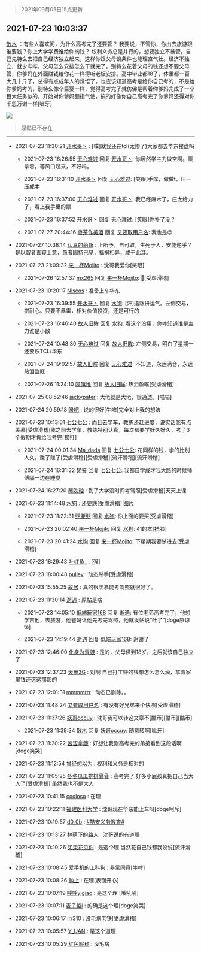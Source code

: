 > 2021年09月05日15点更新
<link rel="stylesheet" href="https://cdn.jsdelivr.net/gh/taotie6/sampleJSON@main/css/photo_show.css">


 ## 2021-07-23 10:03:37 

 [㪚木](https://www.coolapk.com/feed/28611180?shareKey=Y2IwMTdmMjUxYTQ2NjEzMTc4MjY~) ：有些人喜欢问，为什么高考完了还要管？
我要说，不管你，你出去旅游跟谁要钱？你上大学学费谁给你掏钱？
权利义务总是并行的，想要独立不被管，自己先特么去把自己经济独立起来，这样你跟父母谈条件也能理直气壮。经济不独立，就少哔哔，父母怎么安排怎么干就完了。别特么花着父母的钱还想不要父母管<!--break-->，你爹妈在外面赚钱给你花一样得听老板安排。高中毕业都18了，体重都一百大几十斤了，总得有点成年人的觉悟了，也应该知道高考是给你自己考的，不是给你爹妈考的，别特么像个巨婴一样，觉得高考完了就仿佛是帮着你爹妈完成了一个巨大任务似的，开始对你爹妈颐指气使，搞的好像你自己高考完了你爹妈还得对你千恩万谢一样[呲牙] 

<div class="album">
<img class="img-item" src="http://image.coolapk.com/feed/2018/1217/07/1081091_1545003920_5732@216x196.gif" />
</div>

> 原贴已不存在 

 ------- 

- 2021-07-23 11:30:21 [开水哥丶](uid=608451) : [噗]就我还在tcl(太惨了)大家都去华东接盘吗 

    - 2021-07-23 16:26:55 [无心难过](uid=3681127) 回复 [开水哥丶](uid=608451): 你居然学主力做空啊。票拿着，等风口起来，不好吗。 

    - 2021-07-23 16:31:10 [开水哥丶](uid=608451) 回复 [无心难过](uid=3681127): [笑眼]手痒，做做t，压一压成本 

    - 2021-07-23 16:37:00 [无心难过](uid=3681127) 回复 [开水哥丶](uid=608451): 我已经麻木了，庄太给力了，看上我手里的票 

    - 2021-07-23 16:37:52 [开水哥丶](uid=608451) 回复 [无心难过](uid=3681127): [笑眼]你补了没？ 

    - 2021-07-27 20:44:16 [盏茶作美酒](uid=3769848) 回复 [又要取用户名](uid=4165690): 我也是😊 

- 2021-07-27 10:38:14 [认真的萌新](uid=1542914) : 上所予，自可取，生死于人，安能逆乎？是以智者善窥上意，愚者固持己见，福祸相异，咸于此耳。 

- 2021-07-23 21:09:32 [来一杯Mojito](uid=718339) : 沈哥我爱你[笑眼] 

    - 2021-07-26 12:57:37 [mx265](uid=1039105) 回复 [来一杯Mojito](uid=718339): 🤺[受虐滑稽] 

- 2021-07-23 10:20:17 [Niscos](uid=1575492) : 准备上车华东 

    - 2021-07-23 16:39:55 [开水哥丶](uid=608451) 回复 [水狗](uid=1827990): [汗]追涨拼运气。左侧交易，拼耐心。只要不暴雷，相对价值投资，还是可行的 

    - 2021-07-23 16:46:40 [故人旧眸](uid=5481001) 回复 [水狗](uid=1827990): 看这个没用，你咋知道谁是主力谁是小㪚 

    - 2021-07-24 10:48:30 [无心难过](uid=3681127) 回复 [故人旧眸](uid=5481001): 左侧交易，明白了星期一还要跌TCL/华东 

    - 2021-07-24 19:02:57 [故人旧眸](uid=5481001) 回复 [无心难过](uid=3681127): 不知道，永远满仓，永远热泪盈眶 

    - 2021-07-26 11:24:10 [噫嘻稚](uid=3140341) 回复 [故人旧眸](uid=5481001): 热泪盈眶[受虐滑稽] 

- 2021-07-25 08:52:46 [jackypater](uid=742135) : 大佬就是大佬，很通透。[喵喵] 

- 2021-07-24 20:59:18 [盼吧](uid=1230671) : 说的很好[牛啤]完全对上我的想法 

- 2021-07-23 10:13:01 [七公七公](uid=1763604) : 而且去学车，教练还赶进度，说实话我有点羡慕[受虐滑稽]我之前去学车，教练特别认真，每次都要学好久好久，考了3个假期才肯给我考完[挨打] 

    - 2021-07-24 00:01:34 [Ma_dada](uid=639167) 回复 [七公七公](uid=1763604): 花同样的钱，学的比别人久，赚了赚了[受虐滑稽][受虐滑稽][流汗滑稽][流汗滑稽] 

    - 2021-07-24 16:31:32 [梵誓](uid=852089) 回复 [七公七公](uid=1763604): 我都自学成才我大路的时候师傅隔一边在睡觉 

- 2021-07-24 16:27:20 [琴吹釉](uid=1538914) : 到了大学没时间考驾照[受虐滑稽]天天上课 

- 2021-07-23 11:14:48 [水狗](uid=1827990) : 还要跌[受虐滑稽] [图片](http://image.coolapk.com/feed/2021/0723/11/1827990_2d81b8f8_0087_279@1080x2310.jpeg)

    - 2021-07-23 11:22:31 [戼戼戼](uid=4044548) 回复 [水狗](uid=1827990): 你上面的要买[受虐滑稽] 

    - 2021-07-23 20:02:40 [来一杯Mojito](uid=718339) 回复 [水狗](uid=1827990): 41的本[捂脸] 

    - 2021-07-23 20:41:24 [水狗](uid=1827990) 回复 [来一杯Mojito](uid=718339): 下星期我要杀进去[受虐滑稽] 

- 2021-07-23 18:29:43 [叶红鱼_](uid=728808) : [强] 

- 2021-07-23 18:00:48 [pulley](uid=391132) : 动态杀手[受虐滑稽] 

- 2021-07-23 15:55:25 [故居](uid=1584204) : 真的很羡慕能考驾照就很好了。 

- 2021-07-23 11:30:14 [逝遇](uid=2589293) : 原帖是啥 

    - 2021-07-23 14:05:10 [低端玩家168](uid=3759433) 回复 [逝遇](uid=2589293): 有位老弟高考完了，他想学吉他，去旅游，他爸妈让他先考完驾照，他就发帖说“吐了”[doge原谅ta] 

    - 2021-07-23 14:19:44 [逝遇](uid=2589293) 回复 [低端玩家168](uid=3759433): 谢谢了 

- 2021-07-23 12:46:00 [化身为青蛙](uid=1209189) : 是的，父母供到18岁，之后就该自己独立了 

- 2021-07-23 12:37:23 [天翼3G](uid=1665398) : 对啊 自己打工赚的钱想怎么怎么滴，拿着家里钱还这这那那的 

- 2021-07-23 12:01:31 [mmmmrrr](uid=3384805) : 动态已删除。。 

- 2021-07-23 11:48:24 [又要取用户名](uid=4165690) : 有没有好兄弟来个快照[受虐滑稽] 

- 2021-07-23 11:37:26 [妖哥occuy](uid=1388591) : 沈哥我可以转这文章不[酷币][酷币][酷币] 

    - 2021-07-23 11:39:34 [㪚木](uid=1081091) 回复 [妖哥occuy](uid=1388591): 随意转啊[呲牙] 

- 2021-07-23 11:20:22 [苦涩拿鐵](uid=2052338) : 好想让我刚高考完的弟弟看到这段话啊[doge笑哭] 

- 2021-07-23 11:12:54 [曾经想以为](uid=2006561) : 权利和义务是相对的 

- 2021-07-23 11:05:25 [冬冬瓜瓜排排骨骨](uid=3463204) : 高考完了  好多小屁孩真把自己当大人了[受虐滑稽]  虽然我也不是大人 

- 2021-07-23 10:41:15 [cooloso](uid=1984608) : 在理 

- 2021-07-23 10:22:11 [福建医科大学](uid=757158) : 沈哥现在华东能上车吗[doge呵斥] 

- 2021-07-23 10:19:57 [d0_0b](uid=466123) : <a class="feed-link-tag" href="/t/酷安义务教育?type=0">#酷安义务教育#</a> 

- 2021-07-23 10:13:27 [林萌下的路人](uid=900430) : 沈哥说的有道理 

- 2021-07-23 10:10:26 [买束花见你](uid=3717339) : 是这个理  当然花自己钱都我没说[流汗滑稽] 

- 2021-07-23 10:08:45 [爱手机的工科狗](uid=3043875) : 非常同意[牛啤] 

- 2021-07-23 10:08:26 [勉止](uid=2347268) : 在理[表面开心] 

- 2021-07-23 10:07:19 [呼呼yigiao](uid=3884903) : 是这个理
[哦吼吼] 

- 2021-07-23 10:07:11 [麦子俊i](uid=800098) : 的确是这个理[doge笑哭] 

- 2021-07-23 10:06:17 [irr310](uid=636373) : 没毛病老铁[受虐滑稽] 

- 2021-07-23 10:05:57 [Y_UAN](uid=1968200) : 是这个道理 

- 2021-07-23 10:05:29 [红色昵称](uid=2166163) : 没毛病 

